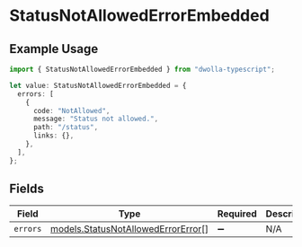 # StatusNotAllowedErrorEmbedded

## Example Usage

```typescript
import { StatusNotAllowedErrorEmbedded } from "dwolla-typescript";

let value: StatusNotAllowedErrorEmbedded = {
  errors: [
    {
      code: "NotAllowed",
      message: "Status not allowed.",
      path: "/status",
      links: {},
    },
  ],
};
```

## Fields

| Field                                                                          | Type                                                                           | Required                                                                       | Description                                                                    |
| ------------------------------------------------------------------------------ | ------------------------------------------------------------------------------ | ------------------------------------------------------------------------------ | ------------------------------------------------------------------------------ |
| `errors`                                                                       | [models.StatusNotAllowedErrorError](../models/statusnotallowederrorerror.md)[] | :heavy_minus_sign:                                                             | N/A                                                                            |